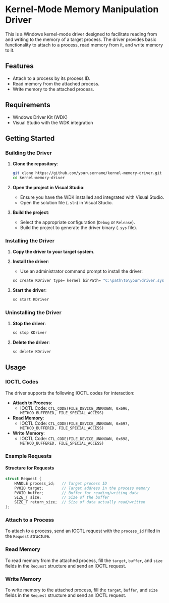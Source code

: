 # Kernel-Mode Memory Manipulation Driver

This is a Windows kernel-mode driver designed to facilitate reading from and writing to the memory of a target process. The driver provides basic functionality to attach to a process, read memory from it, and write memory to it.

## Features

- Attach to a process by its process ID.
- Read memory from the attached process.
- Write memory to the attached process.

## Requirements

- Windows Driver Kit (WDK)
- Visual Studio with the WDK integration

## Getting Started

### Building the Driver

1. **Clone the repository**:
    ```sh
    git clone https://github.com/yourusername/kernel-memory-driver.git
    cd kernel-memory-driver
    ```

2. **Open the project in Visual Studio**:
   - Ensure you have the WDK installed and integrated with Visual Studio.
   - Open the solution file (`.sln`) in Visual Studio.

3. **Build the project**:
   - Select the appropriate configuration (`Debug` or `Release`).
   - Build the project to generate the driver binary (`.sys` file).

### Installing the Driver

1. **Copy the driver to your target system**.

2. **Install the driver**:
    - Use an administrator command prompt to install the driver:
    ```sh
    sc create KDriver type= kernel binPath= "C:\path\to\your\driver.sys"
    ```

3. **Start the driver**:
    ```sh
    sc start KDriver
    ```

### Uninstalling the Driver

1. **Stop the driver**:
    ```sh
    sc stop KDriver
    ```

2. **Delete the driver**:
    ```sh
    sc delete KDriver
    ```

## Usage

### IOCTL Codes

The driver supports the following IOCTL codes for interaction:

- **Attach to Process**:
  - IOCTL Code: `CTL_CODE(FILE_DEVICE_UNKNOWN, 0x696, METHOD_BUFFERED, FILE_SPECIAL_ACCESS)`
- **Read Memory**:
  - IOCTL Code: `CTL_CODE(FILE_DEVICE_UNKNOWN, 0x697, METHOD_BUFFERED, FILE_SPECIAL_ACCESS)`
- **Write Memory**:
  - IOCTL Code: `CTL_CODE(FILE_DEVICE_UNKNOWN, 0x698, METHOD_BUFFERED, FILE_SPECIAL_ACCESS)`

### Example Requests

#### Structure for Requests
```cpp
struct Request {
    HANDLE process_id;   // Target process ID
    PVOID target;        // Target address in the process memory
    PVOID buffer;        // Buffer for reading/writing data
    SIZE_T size;         // Size of the buffer
    SIZE_T return_size;  // Size of data actually read/written
};
```
### Attach to a Process

To attach to a process, send an IOCTL request with the `process_id` filled in the `Request` structure.

### Read Memory

To read memory from the attached process, fill the `target`, `buffer`, and `size` fields in the `Request` structure and send an IOCTL request.

### Write Memory

To write memory to the attached process, fill the `target`, `buffer`, and `size` fields in the `Request` structure and send an IOCTL request.

